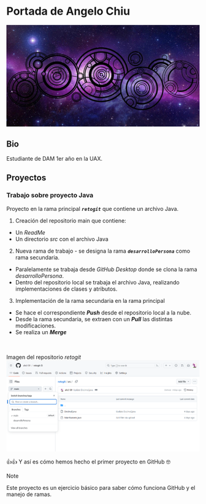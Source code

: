 # Portada de Angelo Chiu
![Imagen de Portada](recursos/timey_wimey.jpg)
## Bio
Estudiante de DAM 1er año en la UAX.
## Proyectos
### Trabajo sobre proyecto Java
Proyecto en la rama principal ***```retogit```*** que contiene un archivo Java.
1) Creación del repositorio main que contiene:
  - Un *ReadMe*
  - Un directorio *src* con el archivo Java
2) Nueva rama de trabajo - se designa la rama ***```desarrolloPersona```*** como rama secundaria.
  - Paralelamente se trabaja desde *GitHub Desktop* donde se clona la rama *desarrolloPersona*.
  - Dentro del repositorio local se trabaja el archivo Java, realizando implementaciones de clases y atributos.
3) Implementación de la rama secundaria en la rama principal
  - Se hace el correspondiente ***Push*** desde el repositorio local a la nube.
  - Desde la rama secundaria, se extraen con un ***Pull*** las distintas modificaciones.
  - Se realiza un ***Merge***

<br><br>Imagen del repositorio *retogit* ![Imagen](recursos/img_retogit.png)

👍👍 Y así es cómo hemos hecho el primer proyecto en GitHub 🤓
>[!NOTE]
Este proyecto es un ejercicio básico para saber cómo funciona GitHub y el manejo de ramas. 

